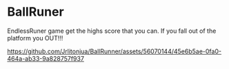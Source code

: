 # BallRuner
 EndlessRuner game get the highs score that you can. If you fall out of the platform you OUT!!! 


https://github.com/Jrlitonjua/BallRunner/assets/56070144/45e6b5ae-0fa0-464a-ab33-9a828757f937
